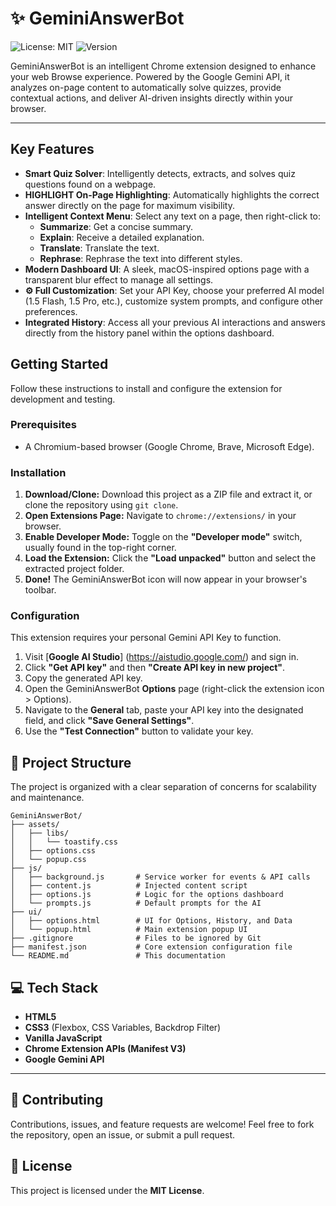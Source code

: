 # ✨ GeminiAnswerBot

![License: MIT](https://img.shields.io/badge/License-MIT-blue.svg)
![Version](https://img.shields.io/badge/version-18.3-brightgreen)

GeminiAnswerBot is an intelligent Chrome extension designed to enhance your web Browse experience. Powered by the Google Gemini API, it analyzes on-page content to automatically solve quizzes, provide contextual actions, and deliver AI-driven insights directly within your browser.

---

## Key Features

-   **Smart Quiz Solver**: Intelligently detects, extracts, and solves quiz questions found on a webpage.
-   **HIGHLIGHT On-Page Highlighting**: Automatically highlights the correct answer directly on the page for maximum visibility.
-   **Intelligent Context Menu**: Select any text on a page, then right-click to:
    -   **Summarize**: Get a concise summary.
    -   **Explain**: Receive a detailed explanation.
    -   **Translate**: Translate the text.
    -   **Rephrase**: Rephrase the text into different styles.
-   **Modern Dashboard UI**: A sleek, macOS-inspired options page with a transparent blur effect to manage all settings.
-   **⚙️ Full Customization**: Set your API Key, choose your preferred AI model (1.5 Flash, 1.5 Pro, etc.), customize system prompts, and configure other preferences.
-   **Integrated History**: Access all your previous AI interactions and answers directly from the history panel within the options dashboard.

## Getting Started

Follow these instructions to install and configure the extension for development and testing.

### Prerequisites

-   A Chromium-based browser (Google Chrome, Brave, Microsoft Edge).

### Installation

1.  **Download/Clone:** Download this project as a ZIP file and extract it, or clone the repository using `git clone`.
2.  **Open Extensions Page:** Navigate to `chrome://extensions/` in your browser.
3.  **Enable Developer Mode:** Toggle on the **"Developer mode"** switch, usually found in the top-right corner.
4.  **Load the Extension:** Click the **"Load unpacked"** button and select the extracted project folder.
5.  **Done!** The GeminiAnswerBot icon will now appear in your browser's toolbar.

### Configuration

This extension requires your personal Gemini API Key to function.

1.  Visit [**Google AI Studio**] (https://aistudio.google.com/) and sign in.
2.  Click **"Get API key"** and then **"Create API key in new project"**.
3.  Copy the generated API key.
4.  Open the GeminiAnswerBot **Options** page (right-click the extension icon > Options).
5.  Navigate to the **General** tab, paste your API key into the designated field, and click **"Save General Settings"**.
6.  Use the **"Test Connection"** button to validate your key.

## 📂 Project Structure

The project is organized with a clear separation of concerns for scalability and maintenance.

```
GeminiAnswerBot/
├── assets/
│   ├── libs/
│   │   └── toastify.css
│   ├── options.css
│   └── popup.css
├── js/
│   ├── background.js       # Service worker for events & API calls
│   ├── content.js          # Injected content script
│   ├── options.js          # Logic for the options dashboard
│   └── prompts.js          # Default prompts for the AI
├── ui/
│   ├── options.html        # UI for Options, History, and Data
│   └── popup.html          # Main extension popup UI
├── .gitignore              # Files to be ignored by Git
├── manifest.json           # Core extension configuration file
└── README.md               # This documentation
```

## 💻 Tech Stack

-   **HTML5**
-   **CSS3** (Flexbox, CSS Variables, Backdrop Filter)
-   **Vanilla JavaScript**
-   **Chrome Extension APIs (Manifest V3)**
-   **Google Gemini API**

---

## 🤝 Contributing

Contributions, issues, and feature requests are welcome! Feel free to fork the repository, open an issue, or submit a pull request.

## 📃 License

This project is licensed under the **MIT License**.